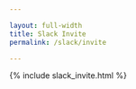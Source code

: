 ```yaml
---

layout: full-width
title: Slack Invite
permalink: /slack/invite

---
```


{% include slack_invite.html %}
